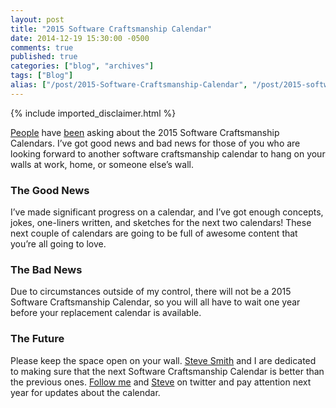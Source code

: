 ```yaml
---
layout: post
title: "2015 Software Craftsmanship Calendar"
date: 2014-12-19 15:30:00 -0500
comments: true
published: true
categories: ["blog", "archives"]
tags: ["Blog"]
alias: ["/post/2015-Software-Craftsmanship-Calendar", "/post/2015-software-craftsmanship-calendar"]
---
```

<!-- more -->
{% include imported_disclaimer.html %}
<p><a href="https://twitter.com/mattritchie/status/545000060274999296" target="_blank">People</a> have <a href="https://twitter.com/mgaertne/status/537366614703099904" target="_blank">been</a> asking about the 2015 Software Craftsmanship Calendars. I’ve got good news and bad news for those of you who are looking forward to another software craftsmanship calendar to hang on your walls at work, home, or someone else’s wall.</p>  <h3>The Good News</h3>  <p>I’ve made significant progress on a calendar, and I’ve got enough concepts, jokes, one-liners written, and sketches for the next two calendars! These next couple of calendars are going to be full of awesome content that you’re all going to love.</p>  <h3>The Bad News</h3>  <p>Due to circumstances outside of my control, there will not be a 2015 Software Craftsmanship Calendar, so you will all have to wait one year before your replacement calendar is available. </p>  <h3>The Future</h3>  <p>Please keep the space open on your wall. <a href="http://ardalis.com/" target="_blank">Steve Smith</a> and I are dedicated to making sure that the next Software Craftsmanship Calendar is better than the previous ones. <a href="https://twitter.com/brendoneus" target="_blank">Follow me</a> and <a href="https://twitter.com/ardalis" target="_blank">Steve</a> on twitter and pay attention next year for updates about the calendar.</p>
